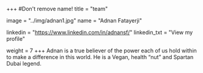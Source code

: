 +++
#Don't remove name!
title = "team"

image = "../img/adnan1.jpg"
name = "Adnan Fatayerji"

linkedin = "https://www.linkedin.com/in/adnansf/"
linkedin_txt = "View my profile"

weight = 7
+++
Adnan is a true believer of the power each of us hold within to make a difference in this world. He is a Vegan, health “nut” and Spartan Dubai legend.
